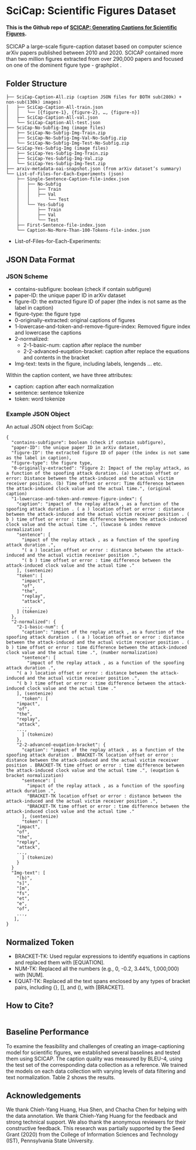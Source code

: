 # SciCap: Scientific Figures Dataset

#### This is the Github repo of [SCICAP: Generating Captions for Scientific Figures](https://github.com/tingyaohsu/SciCap).

SCICAP a large-scale figure-caption dataset based on computer science arXiv papers published between 2010 and 2020. SCICAP contained more than two million figures extracted from over 290,000 papers and focused on one of the dominent figure type - graphplot . 

## Folder Structure
```
├── SciCap-Caption-All.zip (caption JSON files for BOTH sub(280k) + non-sub(130k) images)                       	
│   ├── SciCap-Caption-All-train.json                                       
│   │   └── [{figure-1}, {figure-2}, …, {figure-n}]                                 
│   ├── SciCap-Caption-All-val.json                                
│   └── SciCap-Caption-All-test.json           	                                          
├── SciCap-No-Subfig-Img (image files)                    	
│   ├── SciCap-No-Subfig-Img-Train.zip                                                                       
│   ├── SciCap-No-Subfig-Img-Val-No-Subfig.zip                               
│   └── SciCap-No-Subfig-Img-Test-No-Subfig.zip           		                                     
├── SciCap-Yes-Subfig-Img (image files)                       	
│   ├── SciCap-Yes-Subfig-Img-Train.zip                                                                       
│   ├── SciCap-Yes-Subfig-Img-Val.zip                       
│   └── SciCap-Yes-Subfig-Img-Test.zip            		
├── arxiv-metadata-oai-snapshot.json (from arXiv dataset’s summary)
└── List-of-Files-for-Each-Experiments (json)
    ├── Single-Sentence-Caption-file-index.json
    │	├── No-Subfig
    │   │	├── Train
    │	│ 	├── Val
    │	│   	└── Test
    │   └── Yes-Subfig
    │   	├── Train
    │	 	├── Val
    │	   	└── Test
    ├── First-Sentence-file-index.json
    └── Caption-No-More-Than-100-Tokens-file-index.json
```

- List-of-Files-for-Each-Experiments: 


## JSON Data Format

### JSON Scheme

- contains-subfigure: boolean (check if contain subfigure)
- paper-ID: the unique paper ID in arXiv dataset
- figure-ID: the extracted figure ID of paper (the index is not same as the label in caption)
- figure-type: the figure type
- 0-originally-extracted: original captions of figures
- 1-lowercase-and-token-and-remove-figure-index: Removed figure index and lowercase the captions   
- 2-normalized: 
  - 2-1-basic-num: caption after replace the number
  - 2-2-advanced-euqation-bracket: caption after replace the equations and contents in the bracket
- Img-text: texts in the figure, including labels, lengends ... etc.

Within the caption content, we have three attributes:

- caption: caption after each normalization
- sentence: sentence tokenize
- token: word tokenize

### Example JSON Object

An actual JSON object from SciCap:

```
{
  "contains-subfigure": boolean (check if contain subfigure),
  "paper-ID": the unique paper ID in arXiv dataset,
  "figure-ID": the extracted figure ID of paper (the index is not same as the label in caption),
  "figure-type": the figure type,
  "0-originally-extracted": "Figure 2: Impact of the replay attack, as a function of the spoofing attack duration. (a) Location offset or error: Distance between the attack-induced and the actual victim receiver position. (b) Time offset or error: Time difference between the attack-induced clock value and the actual time.", (original caption)
  "1-lowercase-and-token-and-remove-figure-index": {
    "caption": "impact of the replay attack , as a function of the spoofing attack duration . ( a ) location offset or error : distance between the attack-induced and the actual victim receiver position . ( b ) time offset or error : time difference between the attack-induced clock value and the actual time .", (lowcase & index remove normalization)
    "sentence": [
	  "impact of the replay attack , as a function of the spoofing attack duration .",
	  "( a ) location offset or error : distance between the attack-induced and the actual victim receiver position .",
	  "( b ) time offset or error : time difference between the attack-induced clock value and the actual time ."
    ], (sentenize)
    "token": [
      "impact",
      "of",
      "the",
      "replay",
      "attack",
      ...,
    ] (tokenize)
  },
  "2-normalized": {
    "2-1-basic-num": {
      "caption": "impact of the replay attack , as a function of the spoofing attack duration . ( a ) location offset or error : distance between the attack-induced and the actual victim receiver position . ( b ) time offset or error : time difference between the attack-induced clock value and the actual time .", (number normalization)
      "sentence": [
        "impact of the replay attack , as a function of the spoofing attack duration .",
	"( a ) location offset or error : distance between the attack-induced and the actual victim receiver position .",
	"( b ) time offset or error : time difference between the attack-induced clock value and the actual time ."
  	], (sentenize)
      "token": [
	"impact",
	"of",
	"the",
	"replay",
	"attack",
	...,
      ] (tokenize)
    },
    "2-2-advanced-euqation-bracket": {
      "caption": "impact of the replay attack , as a function of the spoofing attack duration . BRACKET-TK location offset or error : distance between the attack-induced and the actual victim receiver position . BRACKET-TK time offset or error : time difference between the attack-induced clock value and the actual time .", (euqation & bracket normalization)
      "sentence": [
    	"impact of the replay attack , as a function of the spoofing attack duration .",
    	"BRACKET-TK location offset or error : distance between the attack-induced and the actual victim receiver position .",
    	"BRACKET-TK time offset or error : time difference between the attack-induced clock value and the actual time ."
      ], (sentenize)
      "token": [
	"impact",
	"of",
	"the",
	"replay",
	"attack",
	...,
      ] (tokenize)
    }
  }
  "Img-text": [
    "(b)",
    "s]",
    "[m",
    "fs",
    "et",
    "e",
    "of",
    ...,
   ],
}
```

## Normalized Token
- BRACKET-TK: Used regular expressions to identify equations in captions and replaced them with [EQUATION]. 
- NUM-TK: Replaced all the numbers (e.g., 0, -0.2, 3.44%, 1,000,000) with [NUM].
- EQUAT-TK:  Replaced all the text spans enclosed by any types of bracket pairs, including {}, [], and (), with [BRACKET].

## How to Cite?
```
```

## Baseline Performance
To examine the feasibility and challenges of creating an image-captioning model for scientific figures, we established several baselines and tested them using SCICAP. The caption quality was measured by BLEU-4, using the test set of the corresponding data collection as a reference. We trained the models on each data collection with varying levels of data filtering and text normalization. Table 2 shows the results.

## Acknowledgements
We thank Chieh-Yang Huang, Hua Shen, and Chacha Chen for helping with the data annotation. We thank Chieh-Yang Huang for the feedback and strong technical support. We also thank the anonymous reviewers for their constructive feedback. This research was partially supported by the Seed Grant (2020) from the College of Information Sciences and Technology (IST), Pennsylvania State University.
